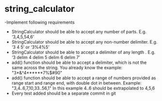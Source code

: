 # string_calculator

-Implement following requirements
- StringCalculator should be able to accept any number of parts. E.g. ‘3,4,5,54,6’
- StringCalculator should be able to accept any non-number delimiter. E.g. ‘3 4 5’ or ‘3%4%5’
- StringCalculator should be able to accept a delimiter of any length . E.g. ‘3 delim 4 delim 5 delim 6 delim 7’
- add() function should be able to accept a delimiter, which is not the same across the string. You already know the example: "3*&^4******7%$#90"
- add() function should be able to accept a range of numbers provided as range start and range end, with double dot in between. Example: "3,4..6,7,10,33..56,1"
In this example 4..6 should be extrapolated to 4,5,6
- Every test added should be a separate commit in git

